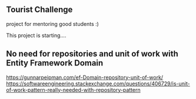 ﻿## Tourist Challenge 

project for mentoring good students :)

This project is starting....

## No need for repositories and unit of work with Entity Framework Domain
https://gunnarpeipman.com/ef-Domain-repository-unit-of-work/
https://softwareengineering.stackexchange.com/questions/406729/is-unit-of-work-pattern-really-needed-with-repository-pattern

